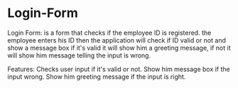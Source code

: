 # Login-Form
Login Form: is a form that checks if the employee ID is registered.
the employee enters his ID then the application will check if ID valid or not and show a message box if it's valid it will show him a greeting message, if not it will show him message telling the input is wrong. 

Features: 
Checks user input if it's valid or not.
Show him message box if the input wrong.
Show him greeting message if the input is right.
